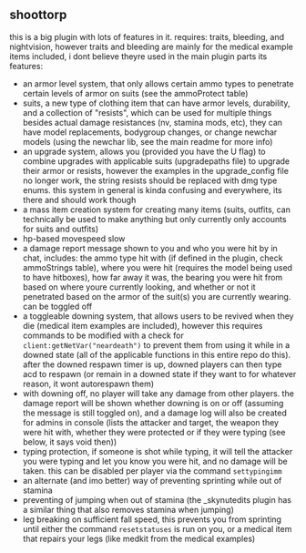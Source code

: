 ## shoottorp
this is a big plugin with lots of features in it.
requires: traits, bleeding, and nightvision, however traits and bleeding are mainly for the medical example items included, i dont believe theyre used in the main plugin parts
its features:
- an armor level system, that only allows certain ammo types to penetrate certain levels of armor on suits (see the ammoProtect table)
- suits, a new type of clothing item that can have armor levels, durability, and a collection of "resists", which can be used for multiple things besides actual damage resistances (nv, stamina mods, etc), they can have model replacements, bodygroup changes, or change newchar models (using the newchar lib, see the main readme for more info)
- an upgrade system, allows you (provided you have the U flag) to combine upgrades with applicable suits (upgradepaths file) to upgrade their armor or resists, however the examples in the upgrade_config file no longer work, the string resists should be replaced with dmg type enums. this system in general is kinda confusing and everywhere, its there and should work though
- a mass item creation system for creating many items (suits, outfits, can technically be used to make anything but only currently only accounts for suits and outfits)
- hp-based movespeed slow
- a damage report message shown to you and who you were hit by in chat, includes: the ammo type hit with (if defined in the plugin, check ammoStrings table), where you were hit (requires the model being used to have hitboxes), how far away it was, the bearing you were hit from based on where youre currently looking, and whether or not it penetrated based on the armor of the suit(s) you are currently wearing. can be toggled off
- a toggleable downing system, that allows users to be revived when they die (medical item examples are included), however this requires commands to be modified with a check for `client:getNetVar("neardeath")` to prevent them from using it while in a downed state (all of the applicable functions in this entire repo do this). after the downed respawn timer is up, downed players can then type acd to respawn (or remain in a downed state if they want to for whatever reason, it wont autorespawn them)
- with downing off, no player will take any damage from other players. the damage report will be shown whether downing is on or off (assuming the message is still toggled on), and a damage log will also be created for admins in console (lists the attacker and target, the weapon they were hit with, whether they were protected or if they were typing (see below, it says void then))
- typing protection, if someone is shot while typing, it will tell the attacker you were typing and let you know you were hit, and no damage will be taken. this can be disabled per player via the command `settypingimm`
- an alternate (and imo better) way of preventing sprinting while out of stamina
- preventing of jumping when out of stamina (the _skynutedits plugin has a similar thing that also removes stamina when jumping)
- leg breaking on sufficient fall speed, this prevents you from sprinting until either the command `resetstatuses` is run on you, or a medical item that repairs your legs (like medkit from the medical examples)